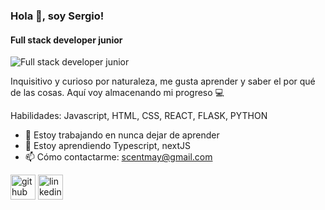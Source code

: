 ### Hola 👋, soy Sergio!
#### Full stack developer junior
![Full stack developer junior](https://programacioninformaticablog.files.wordpress.com/2016/04/banner-programacion1.jpg)

Inquisitivo y curioso por naturaleza, me gusta aprender y saber el por qué de las cosas. Aquí voy almacenando mi progreso 💻

Habilidades: Javascript, HTML, CSS, REACT, FLASK, PYTHON

- 🔭 Estoy trabajando en nunca dejar de aprender 
- 🌱 Estoy aprendiendo Typescript, nextJS 
- 📫 Cómo contactarme: scentmay@gmail.com 


[<img src='https://cdn.jsdelivr.net/npm/simple-icons@3.0.1/icons/github.svg' alt='github' height='40'>](https://github.com/scentmay)  [<img src='https://cdn.jsdelivr.net/npm/simple-icons@3.0.1/icons/linkedin.svg' alt='linkedin' height='40'>](https://www.linkedin.com/in/sergio-centenera-mayoral/)  
